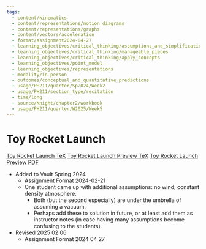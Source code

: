 ```yaml
---
tags:
  - content/kinematics
  - content/representations/motion_diagrams
  - content/representations/graphs
  - content/vectors/acceleration
  - format/assignment2024-04-27
  - learning_objectives/critical_thinking/assumptions_and_simplifications
  - learning_objectives/critical_thinking/manageable_pieces
  - learning_objectives/critical_thinking/apply_concepts
  - learning_objectives/point_model
  - learning_objectives/representations
  - modality/in-person
  - outcomes/conceptual_and_quantitative_predictions
  - usage/PH211/quarter/Sp2024/Week2
  - usage/PH211/section_type/recitation
  - time/long
  - source/Knight/chapter2/workbook
  - usage/PH211/quarter/W2025/Week5
---
```

# Toy Rocket Launch
[Toy Rocket Launch TeX](./Toy_Rocket_Launch.tex)
[Toy Rocket Launch Preview TeX](./Toy_Rocket_Launch_Preview.tex)
[Toy Rocket Launch Preview PDF](./Toy_Rocket_Launch_Preview.pdf)
* Added to Vault Spring 2024
	* Assignment Format 2024-02-21
	* One student came up with additional assumptions: no wind; constant density atmosphere.
		* Both (but the second especially) are under the umbrella of assuming a vacuum.
		* Perhaps add these to solution in future, or at least add them as instructor notes (in case having many assumptions become confusing to the students).
* Revised 2025 02 06
	* Assignment Format 2024 04 27